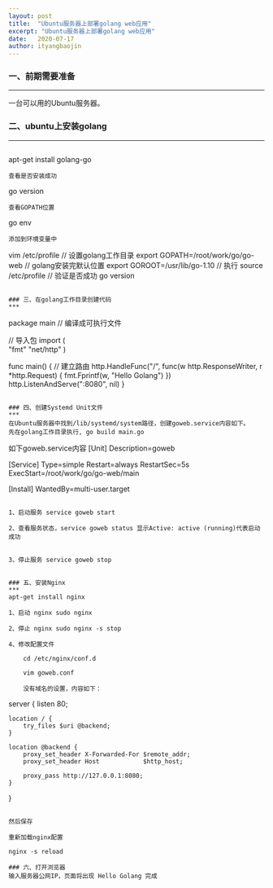 ```yaml
---
layout: post
title:  "Ubuntu服务器上部署golang web应用"
excerpt: "Ubuntu服务器上部署golang web应用"
date:   2020-07-17
author: ityangbaojin
---
```

### 一、前期需要准备  
***
一台可以用的Ubuntu服务器。  

### 二、ubuntu上安装golang
***
>```
apt-get install golang-go
```
查看是否安装成功
```
go version
```
查看GOPATH位置
```
go env
```
添加到环境变量中
```
vim /etc/profile
// 设置golang工作目录
export GOPATH=/root/work/go/go-web
// golang安装完默认位置
export GOROOT=/usr/lib/go-1.10
// 执行
source /etc/profile
// 验证是否成功
go version
```

### 三、在golang工作目录创建代码
***
```
package main  // 编译成可执行文件

// 导入包
import (  
    "fmt"
    "net/http"
)

func main() {
    // 建立路由
    http.HandleFunc("/", func(w http.ResponseWriter, r *http.Request) {
        fmt.Fprintf(w, "Hello Golang")
    })
    http.ListenAndServe(":8080", nil)
}
```

### 四、创建Systemd Unit文件
*** 
在Ubuntu服务器中找到/lib/systemd/system路径，创建goweb.service内容如下。
先在golang工作目录执行, go build main.go

```
如下goweb.service内容
[Unit]
Description=goweb

[Service]
Type=simple
Restart=always
RestartSec=5s
ExecStart=/root/work/go/go-web/main

[Install]
WantedBy=multi-user.target
```

1、启动服务 service goweb start 

2、查看服务状态，service goweb status 显示Active: active (running)代表启动成功 
    

3、停止服务 service goweb stop


### 五、安装Nginx
***
apt-get install nginx

1、启动 nginx sudo nginx

2、停止 nginx sudo nginx -s stop

4、修改配置文件
    
    cd /etc/nginx/conf.d
    
    vim goweb.conf
    
    没有域名的设置，内容如下：

```
server {
    listen 80;

    location / {
        try_files $uri @backend;
    }

    location @backend {
        proxy_set_header X-Forwarded-For $remote_addr;
        proxy_set_header Host            $http_host;

        proxy_pass http://127.0.0.1:8080;
    }
}
```

然后保存

重新加载nginx配置

nginx -s reload

### 六、打开浏览器
输入服务器公网IP，页面将出现 Hello Golang 完成